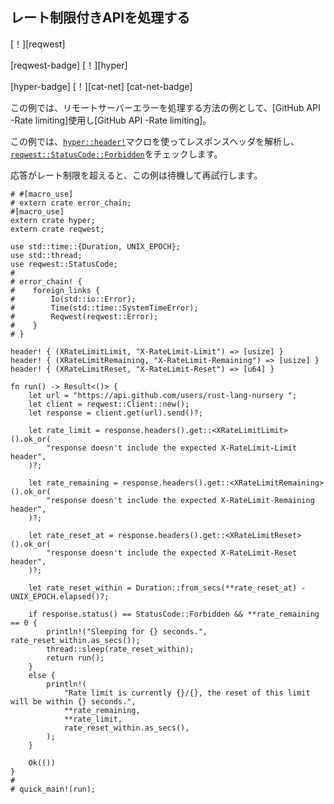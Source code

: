 ## <!--Handle a rate-limited API--> レート制限付きAPIを処理する

<!--[!][reqwest]-->
[！][reqwest]
<!--[reqwest-badge] [!][hyper]-->
[reqwest-badge] [！][hyper]
<!--[hyper-badge] [!][cat-net]-->
[hyper-badge] [！][cat-net]
[cat-net-badge]
<!--This example uses the [GitHub API -Rate limiting], as an example of how to handle remote server errors.-->
この例では、リモートサーバーエラーを処理する方法の例として、[GitHub API -Rate limiting]使用し[GitHub API -Rate limiting]。
<!--This example uses the [`hyper::header!`] macro to parse the response header and checks for [`reqwest::StatusCode::Forbidden`].-->
この例では、[`hyper::header!`]マクロを使ってレスポンスヘッダを解析し、[`reqwest::StatusCode::Forbidden`]をチェックします。
<!--If the response exceeds the rate limit, the example waits and retries.-->
応答がレート制限を超えると、この例は待機して再試行します。

```rust,no_run
# #[macro_use]
# extern crate error_chain;
#[macro_use]
extern crate hyper;
extern crate reqwest;

use std::time::{Duration, UNIX_EPOCH};
use std::thread;
use reqwest::StatusCode;
#
# error_chain! {
#    foreign_links {
#        Io(std::io::Error);
#        Time(std::time::SystemTimeError);
#        Reqwest(reqwest::Error);
#    }
# }

header! { (XRateLimitLimit, "X-RateLimit-Limit") => [usize] }
header! { (XRateLimitRemaining, "X-RateLimit-Remaining") => [usize] }
header! { (XRateLimitReset, "X-RateLimit-Reset") => [u64] }

fn run() -> Result<()> {
    let url = "https://api.github.com/users/rust-lang-nursery ";
    let client = reqwest::Client::new();
    let response = client.get(url).send()?;

    let rate_limit = response.headers().get::<XRateLimitLimit>().ok_or(
        "response doesn't include the expected X-RateLimit-Limit header",
    )?;

    let rate_remaining = response.headers().get::<XRateLimitRemaining>().ok_or(
        "response doesn't include the expected X-RateLimit-Remaining header",
    )?;

    let rate_reset_at = response.headers().get::<XRateLimitReset>().ok_or(
        "response doesn't include the expected X-RateLimit-Reset header",
    )?;

    let rate_reset_within = Duration::from_secs(**rate_reset_at) - UNIX_EPOCH.elapsed()?;

    if response.status() == StatusCode::Forbidden && **rate_remaining == 0 {
        println!("Sleeping for {} seconds.", rate_reset_within.as_secs());
        thread::sleep(rate_reset_within);
        return run();
    }
    else {
        println!(
            "Rate limit is currently {}/{}, the reset of this limit will be within {} seconds.",
            **rate_remaining,
            **rate_limit,
            rate_reset_within.as_secs(),
        );
    }

    Ok(())
}
#
# quick_main!(run);
```

<!--[`hyper::header!`]: https://doc.servo.org/hyper/header/index.html#defining-custom-headers
 [`reqwest::StatusCode::Forbidden`]: https://docs.rs/reqwest/*/reqwest/enum.StatusCode.html#variant.Forbidden
-->
[`hyper::header!`]: https://doc.servo.org/hyper/header/index.html#defining-custom-headers
 [`reqwest::StatusCode::Forbidden`]: https://docs.rs/reqwest/*/reqwest/enum.StatusCode.html#variant.Forbidden

